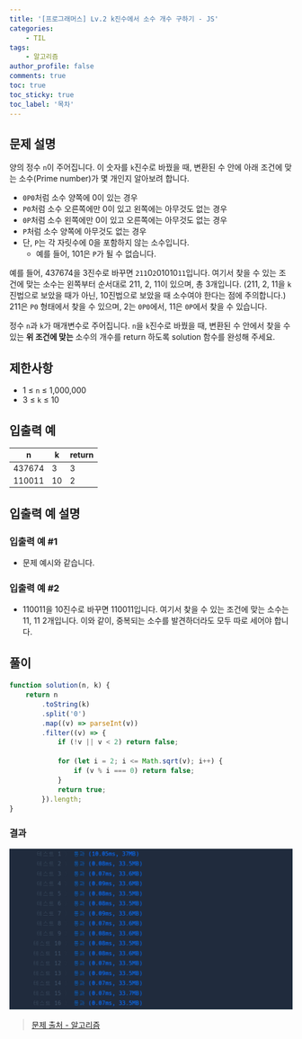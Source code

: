 ```yaml
---
title: '[프로그래머스] Lv.2 k진수에서 소수 개수 구하기 - JS'
categories:
    - TIL
tags:
    - 알고리즘
author_profile: false
comments: true
toc: true
toc_sticky: true
toc_label: '목차'
---
```


## 문제 설명

양의 정수 `n`이 주어집니다. 이 숫자를 `k`진수로 바꿨을 때, 변환된 수 안에 아래 조건에 맞는 소수(Prime number)가 몇 개인지 알아보려 합니다.

-   `0P0`처럼 소수 양쪽에 0이 있는 경우
-   `P0`처럼 소수 오른쪽에만 0이 있고 왼쪽에는 아무것도 없는 경우
-   `0P`처럼 소수 왼쪽에만 0이 있고 오른쪽에는 아무것도 없는 경우
-   `P`처럼 소수 양쪽에 아무것도 없는 경우
-   단, `P`는 각 자릿수에 0을 포함하지 않는 소수입니다.
    -   예를 들어, 101은 `P`가 될 수 없습니다.

예를 들어, 437674을 3진수로 바꾸면 `211`0`2`01010`11`입니다. 여기서 찾을 수 있는 조건에 맞는 소수는 왼쪽부터 순서대로 211, 2, 11이 있으며, 총 3개입니다. (211, 2, 11을 `k`진법으로 보았을 때가 아닌, 10진법으로 보았을 때 소수여야 한다는 점에 주의합니다.) 211은 `P0` 형태에서 찾을 수 있으며, 2는 `0P0`에서, 11은 `0P`에서 찾을 수 있습니다.

정수 `n`과 `k`가 매개변수로 주어집니다. `n`을 `k`진수로 바꿨을 때, 변환된 수 안에서 찾을 수 있는 **위 조건에 맞는** 소수의 개수를 return 하도록 solution 함수를 완성해 주세요.

## 제한사항

-   1 ≤ `n` ≤ 1,000,000
-   3 ≤ `k` ≤ 10

## 입출력 예

| n      | k   | return |
| ------ | --- | ------ |
| 437674 | 3   | 3      |
| 110011 | 10  | 2      |

## 입출력 예 설명

### 입출력 예 #1

-   문제 예시와 같습니다.

### 입출력 예 #2

-   110011을 10진수로 바꾸면 110011입니다. 여기서 찾을 수 있는 조건에 맞는 소수는 11, 11 2개입니다. 이와 같이, 중복되는 소수를 발견하더라도 모두 따로 세어야 합니다.

## 풀이

```javascript
function solution(n, k) {
    return n
        .toString(k)
        .split('0')
        .map((v) => parseInt(v))
        .filter((v) => {
            if (!v || v < 2) return false;

            for (let i = 2; i <= Math.sqrt(v); i++) {
                if (v % i === 0) return false;
            }
            return true;
        }).length;
}
```

### 결과

![result1](/assets/images/2023/11/01/algorithm-110-result1.png)

> [문제 출처 - 알고리즘](https://school.programmers.co.kr/learn/courses/30/lessons/92335)
